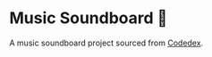 # Music Soundboard 🥁

A music soundboard project sourced from [Codedex](https://www.codedex.io/projects/build-an-interactive-soundboard-with-p5js).  
